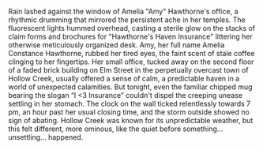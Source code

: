 Rain lashed against the window of Amelia "Amy" Hawthorne's office, a rhythmic drumming that mirrored the persistent ache in her temples.  The fluorescent lights hummed overhead, casting a sterile glow on the stacks of claim forms and brochures for "Hawthorne's Haven Insurance" littering her otherwise meticulously organized desk. Amy, her full name Amelia Constance Hawthorne, rubbed her tired eyes, the faint scent of stale coffee clinging to her fingertips. Her small office, tucked away on the second floor of a faded brick building on Elm Street in the perpetually overcast town of Hollow Creek, usually offered a sense of calm, a predictable haven in a world of unexpected calamities. But tonight, even the familiar chipped mug bearing the slogan “I <3 Insurance” couldn't dispel the creeping unease settling in her stomach. The clock on the wall ticked relentlessly towards 7 pm, an hour past her usual closing time, and the storm outside showed no sign of abating.  Hollow Creek was known for its unpredictable weather, but this felt different, more ominous, like the quiet before something… unsettling… happened.
